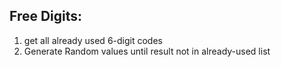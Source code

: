 ## Free Digits:
1. get all already used 6-digit codes
2. Generate Random values until result not in already-used list